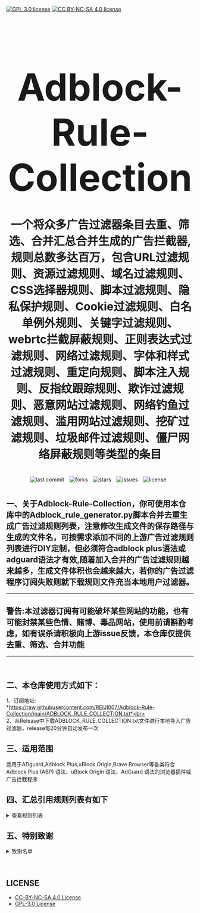 [![GPL 3.0 license](https://img.shields.io/badge/License-GPL%20v3-blue.svg)](https://github.com/REIJI007/Adblock-Rule-Collection/blob/main/LICENSE-GPL3.0)
[![CC BY-NC-SA 4.0 license](https://img.shields.io/badge/License-CC%20BY--NC--SA%204.0-lightgrey.svg)](https://github.com/REIJI007/Adblock-Rule-Collection/blob/main/LICENSE-CC%20BY-NC-SA%204.0)
<!-- 居中的大标题 -->
<h1 align="center" style="font-size: 100px; margin-bottom: 40px;">Adblock-Rule-Collection</h1>

<!-- 居中的副标题 -->
<h2 align="center" style="font-size: 30px; margin-bottom: 40px;">一个将众多广告过滤器条目去重、筛选、合并汇总合并生成的广告拦截器,规则总数多达百万，包含URL过滤规则、资源过滤规则、域名过滤规则、CSS选择器规则、脚本过滤规则、隐私保护规则、Cookie过滤规则、白名单例外规则、关键字过滤规则、webrtc拦截屏蔽规则、正则表达式过滤规则、网络过滤规则、字体和样式过滤规则、重定向规则、脚本注入规则、反指纹跟踪规则、欺诈过滤规则、恶意网站过滤规则、网络钓鱼过滤规则、滥用网站过滤规则、挖矿过滤规则、垃圾邮件过滤规则、僵尸网络屏蔽规则等类型的条目</h2>

<!-- 徽章（根据需要调整） -->
<p align="center" style="margin-bottom: 40px;">
    <img src="https://img.shields.io/badge/last%20commit-today-brightgreen" alt="last commit" style="margin-right: 10px;">
    <img src="https://img.shields.io/github/forks/REIJI007/Adblock-Rule-Collection" alt="forks" style="margin-right: 10px;">
    <img src="https://img.shields.io/github/stars/REIJI007/Adblock-Rule-Collection" alt="stars" style="margin-right: 10px;">
    <img src="https://img.shields.io/github/issues/REIJI007/Adblock-Rule-Collection" alt="issues" style="margin-right: 10px;">
    <img src="https://img.shields.io/github/license/REIJI007/Adblock-Rule-Collection" alt="license" style="margin-right: 10px;">
</p>


## 一、关于Adblock-Rule-Collection，你可使用本仓库中的Adblock_rule_generator.py脚本合并去重生成广告过滤规则列表，注意修改生成文件的保存路径与生成的文件名，可按需求添加不同的上游广告过滤规则列表进行DIY定制，但必须符合adblock plus语法或adguard语法才有效,随着加入合并的广告过滤规则越来越多，生成文件体积也会越来越大，若你的广告过滤程序订阅失败则就下载规则文件充当本地用户过滤器。
<hr>

##  警告:本过滤器订阅有可能破坏某些网站的功能，也有可能封禁某些色情、赌博、毒品网站，使用前请斟酌考虑，如有误杀请积极向上游issue反馈，本仓库仅提供去重、筛选、合并功能

<hr>
<br>

## 二、本仓库使用方式如下：
1、订阅地址: <br> *https://raw.githubusercontent.com/REIJI007/Adblock-Rule-Collection/main/ADBLOCK_RULE_COLLECTION.txt*<br>
<br>
2、从Release中下载ADBLOCK_RULE_COLLECTION.txt文件进行本地导入广告过滤器，release每20分钟自动发布一次
<br>

## 三、适用范围
适用于ADguard,Adblock Plus,uBlock Origin,Brave Browser等各类符合Adblock Plus (ABP) 语法、uBlock Origin 语法、AdGuard 语法的浏览器插件或广告拦截程序
<br>


## 四、汇总引用规则列表有如下
<details>
  <summary>查看规则列表</summary>

1. [**Anti-ad for Adguard**](https://anti-ad.net/adguard.txt)
2. [**Anti-ad-Easylist**](https://anti-ad.net/easylist.txt)
3. [**OISD Big List**](https://big.oisd.nl)
4. [**EasyList**](https://easylist.to/easylist/easylist.txt)
5. [**EasyList — First-Party Servers**](https://raw.githubusercontent.com/easylist/easylist/master/easylist/easylist_adservers.txt)
6. [**EasyList — Third-Party Servers**](https://raw.githubusercontent.com/easylist/easylist/master/easylist/easylist_thirdparty.txt)
7. [**EasyList Privacy**](https://easylist.to/easylist/easyprivacy.txt)
8. [**EasyList Privacy — Tracking Servers**](https://raw.githubusercontent.com/easylist/easylist/master/easyprivacy/easyprivacy_trackingservers.txt)
9. [**EasyPrivacy — Third-Party Trackers**](https://raw.githubusercontent.com/easylist/easylist/master/easyprivacy/easyprivacy_thirdparty.txt)
10. [**EasyPrivacy — Third-Party International Trackers**](https://raw.githubusercontent.com/easylist/easylist/master/easyprivacy/easyprivacy_thirdparty_international.txt)
11. [**Easylist Cookie List**](https://secure.fanboy.co.nz/fanboy-cookiemonster.txt)
12. [**EasyList China**](https://raw.githubusercontent.com/easylist/easylistchina/master/easylistchina.txt)
13. [**Adblock Warning Removal List**](https://easylist-downloads.adblockplus.org/antiadblockfilters.txt)
14. [**Fanboy's Annoyance List**](https://secure.fanboy.co.nz/fanboy-annoyance.txt)
15. [**Fanboy's Social Blocking List**](https://easylist.to/easylist/fanboy-social.txt)
16. [**Fanboy's Anti-Facebook List**](https://www.fanboy.co.nz/fanboy-antifacebook.txt)
17. [**Fanboy's Anti-Third-Party Fonts**](https://www.fanboy.co.nz/fanboy-antifonts.txt)
18. [**Fanboy's Notifications Blocking List**](https://raw.githubusercontent.com/DandelionSprout/adfilt/master/Other%20domains%20versions/FanboyNotifications-LoadableInUBO.txt)
19. [**CJX's Annoyance List**](https://raw.githubusercontent.com/cjx82630/cjxlist/master/cjx-annoyance.txt)
20. [**CJX's EasyList Lite**](https://raw.githubusercontent.com/cjx82630/cjxlist/master/cjxlist.txt)
21. [**CJX's uBlock List**](https://raw.githubusercontent.com/cjx82630/cjxlist/master/cjx-ublock.txt)
22. [**uniartrisan's Adblock List Plus**](https://raw.githubusercontent.com/uniartisan/adblock_list/master/adblock_plus.txt)
23. [**uniartrisan's Privacy List**](https://raw.githubusercontent.com/uniartisan/adblock_list/master/adblock_privacy.txt)
24. [**AdRules AdBlock List Plus**](https://raw.githubusercontent.com/Cats-Team/AdRules/main/adblock_plus.txt)
25. [**AdRules DNS List**](https://raw.githubusercontent.com/Cats-Team/AdRules/main/dns.txt)
26. [**AdBlock DNS**](https://raw.githubusercontent.com/217heidai/adblockfilters/main/rules/adblockdns.txt)
27. [**AdBlock Filter**](https://raw.githubusercontent.com/217heidai/adblockfilters/main/rules/adblockfilters.txt)
28. [**GOODBYEADS**](https://raw.githubusercontent.com/8680/GOODBYEADS/master/rules.txt)
29. [**GOODBYEADS-DNS**](https://raw.githubusercontent.com/8680/GOODBYEADS/master/dns.txt)
30. [**GOODBYEADS-Allow**](https://raw.githubusercontent.com/8680/GOODBYEADS/master/allow.txt)
31. [**AWAvenue-Ads-Rule**](https://raw.githubusercontent.com/TG-Twilight/AWAvenue-Ads-Rule/main/AWAvenue-Ads-Rule.txt)
32. [**Bibaiji's Ad-Rules**](https://raw.githubusercontent.com/Bibaiji/ad-rules/main/rule/ad-rules.txt)
33. [**uBlock Filters**](https://raw.githubusercontent.com/uBlockOrigin/uAssets/master/filters/filters.txt)
34. [**uBlock Privacy Filter**](https://raw.githubusercontent.com/uBlockOrigin/uAssets/master/filters/privacy.txt)
35. [**uBlock Mobile Filter**](https://raw.githubusercontent.com/uBlockOrigin/uAssets/master/filters/filters-mobile.txt)
36. [**uBlock Badware Risks Filter**](https://raw.githubusercontent.com/uBlockOrigin/uAssets/master/filters/badware.txt)
37. [**uBlock Annoyances-Cookies Filter**](https://raw.githubusercontent.com/uBlockOrigin/uAssets/master/filters/annoyances-cookies.txt)
38. [**uBlock Annoyances-Others Filter**](https://raw.githubusercontent.com/uBlockOrigin/uAssets/master/filters/annoyances-others.txt)
39. [**uBlock Resource Abuse Filters**](https://raw.githubusercontent.com/uBlockOrigin/uAssets/master/filters/resource-abuse.txt)
40. [**uBlock Unbreak Filter**](https://raw.githubusercontent.com/uBlockOrigin/uAssets/master/filters/unbreak.txt)
41. [**AdGuard Base Filter Cryptominers**](https://raw.githubusercontent.com/AdguardTeam/AdguardFilters/master/BaseFilter/sections/cryptominers.txt)
42. [**AdGuard Exclusion Rules**](https://raw.githubusercontent.com/AdguardTeam/AdGuardSDNSFilter/master/Filters/exclusions.txt)
43. [**AdGuard Exception Rules**](https://raw.githubusercontent.com/AdguardTeam/AdGuardSDNSFilter/master/Filters/exceptions.txt)
44. [**AdGuard SDNS Filter**](https://raw.githubusercontent.com/AdguardTeam/AdGuardSDNSFilter/master/Filters/rules.txt)
45. [**AdGuard Base Filter**](https://raw.githubusercontent.com/AdguardTeam/FiltersRegistry/master/filters/filter_2_Base/filter.txt)
46. [**AdGuard Base Filter — First-Party Servers**](https://raw.githubusercontent.com/AdguardTeam/AdguardFilters/master/BaseFilter/sections/adservers_firstparty.txt)
47. [**AdGuard Base Filter — Foreign Servers**](https://raw.githubusercontent.com/AdguardTeam/AdguardFilters/master/BaseFilter/sections/foreign.txt)
48. [**AdGuard Mobile Filter**](https://raw.githubusercontent.com/AdguardTeam/AdguardFilters/master/MobileFilter/sections/adservers.txt)
49. [**AdGuard Tracking Protection Filter**](https://raw.githubusercontent.com/AdguardTeam/FiltersRegistry/master/filters/filter_3_Spyware/filter.txt)
50. [**AdGuard Tracking Protection Filter — First-Party Trackers**](https://raw.githubusercontent.com/AdguardTeam/AdguardFilters/master/SpywareFilter/sections/tracking_servers_firstparty.txt)
51. [**AdGuard Tracking Protection filter — Third-Party Trackers**](https://raw.githubusercontent.com/AdguardTeam/AdguardFilters/master/SpywareFilter/sections/tracking_servers.txt)
52. [**AdGuard Tracking Protection filter — Mobile Trackers**](https://raw.githubusercontent.com/AdguardTeam/AdguardFilters/master/SpywareFilter/sections/mobile.txt)
53. [**AdGuard URL Tracking Filter**](https://raw.githubusercontent.com/AdguardTeam/FiltersRegistry/master/filters/filter_17_TrackParam/filter.txt)
54. [**AdGuard Social Media Filter**](https://raw.githubusercontent.com/AdguardTeam/FiltersRegistry/master/filters/filter_4_Social/filter.txt)
55. [**AdGuard Annoyances Filter**](https://raw.githubusercontent.com/AdguardTeam/FiltersRegistry/master/filters/filter_14_Annoyances/filter.txt)
56. [**AdGuard CNAME Original Trackers List**](https://raw.githubusercontent.com/AdguardTeam/cname-trackers/master/data/combined_original_trackers.txt)
57. [**AdGuard CNAME Disguised Ads List**](https://raw.githubusercontent.com/AdguardTeam/cname-trackers/master/data/combined_disguised_ads.txt)
58. [**AdGuard CNAME Disguised Clickthroughs List**](https://raw.githubusercontent.com/AdguardTeam/cname-trackers/master/data/combined_disguised_clickthroughs.txt)
59. [**AdGuard CNAME Disguised Microsites List**](https://raw.githubusercontent.com/AdguardTeam/cname-trackers/master/data/combined_disguised_microsites.txt)
60. [**AdGuard CNAME Disguised Trackers List**](https://raw.githubusercontent.com/AdguardTeam/cname-trackers/master/data/combined_disguised_trackers.txt)
61. [**AdGuard CNAME Disguised Mail Trackers List**](https://raw.githubusercontent.com/AdguardTeam/cname-trackers/master/data/combined_disguised_mail_trackers.txt)
62. [**AdGuard Chinese Filter**](https://raw.githubusercontent.com/AdguardTeam/FiltersRegistry/master/filters/filter_224_Chinese/filter.txt)
63. [**AdGuard DNS Filter**](https://raw.githubusercontent.com/AdguardTeam/FiltersRegistry/master/filters/filter_15_DnsFilter/filter.txt)
64. [**AdGuard for Android**](https://filters.adtidy.org/android/filters/11.txt)
65. [**AdGuard for iOS**](https://filters.adtidy.org/ios/filters/11.txt)
66. [**HyperADRules**](https://raw.githubusercontent.com/Lynricsy/HyperADRules/master/rules.txt)
67. [**HyperADRules-DNS**](https://raw.githubusercontent.com/Lynricsy/HyperADRules/master/dns.txt)
68. [**HyperADRules-Allow**](https://raw.githubusercontent.com/Lynricsy/HyperADRules/master/allow.txt)
69. [**TheBestAdRules**](https://raw.githubusercontent.com/guandasheng/adguardhome/main/rule/all.txt)
70. [**xinggsf's Rules**](https://raw.githubusercontent.com/xinggsf/Adblock-Plus-Rule/master/rule.txt)
71. [**xinggsf's MV Rules**](https://raw.githubusercontent.com/xinggsf/Adblock-Plus-Rule/master/mv.txt)
72. [**superbigsteam Rules**](https://raw.githubusercontent.com/superbigsteam/adguardhomeguiz/main/rule/all.txt)
73. [**Adblock NoCoin List**](https://raw.githubusercontent.com/hoshsadiq/adblock-nocoin-list/master/nocoin.txt)
74. [**GoodbyeAds-AdBlock-Filter**](https://raw.githubusercontent.com/jerryn70/GoodbyeAds/master/Formats/GoodbyeAds-AdBlock-Filter.txt)
75. [**GoodbyeAds-Ultra-AdBlock-Filter**](https://raw.githubusercontent.com/jerryn70/GoodbyeAds/master)
76. [**Phishing URL Blocklist — AdGuard**](https://malware-filter.gitlab.io/malware-filter/phishing-filter-ag.txt)
77. [**Phishing URL Blocklist — AdGuard Home**](https://malware-filter.gitlab.io/malware-filter/phishing-filter-agh.txt)
78. [**Phishing URL Blocklist — uBlock Origin**](https://malware-filter.gitlab.io/malware-filter/phishing-filter.txt)
79. [**Malicious URL Blocklist — AdGuard**](https://malware-filter.gitlab.io/malware-filter/urlhaus-filter-ag.txt)
80. [**Malicious URL Blocklist — AdGuard Home**](https://malware-filter.gitlab.io/malware-filter/urlhaus-filter-agh.txt)
81. [**Malicious URL Blocklist — uBlock Origin**](https://malware-filter.gitlab.io/malware-filter/urlhaus-filter.txt)
82. [**Tracking JS Blocklist**](https://malware-filter.gitlab.io/malware-filter/tracking-filter.txt)
83. [**Botnet IP Blocklist — AdGuard**](https://malware-filter.gitlab.io/malware-filter/botnet-filter-ag.txt)
84. [**Botnet IP Blocklist — AdGuard Home**](https://malware-filter.gitlab.io/malware-filter/botnet-filter-agh.txt)
85. [**Botnet IP Blocklist — uBlock Origin**](https://malware-filter.gitlab.io/malware-filter/botnet-filter.txt)
86. [**ABP Filters**](https://easylist-msie.adblockplus.org/abp-filters-anti-cv.txt)
87. [**ADgk**](https://raw.githubusercontent.com/banbendalao/ADgk/master/ADgk.txt)
88. [**Yokoffing's Annoyance List**](https://raw.githubusercontent.com/yokoffing/filterlists/main/annoyance_list.txt)
89. [**Yokoffing's Privacy Essentials**](https://raw.githubusercontent.com/yokoffing/filterlists/main/privacy_essentials.txt)
90. [**Spam404's Adblock List**](https://raw.githubusercontent.com/Spam404/lists/master/adblock-list.txt)
91. [**Brave-Specific Filter**](https://raw.githubusercontent.com/brave/adblock-lists/master/brave-lists/brave-specific.txt)
92. [**Brave-iOS-Specific Filter**](https://raw.githubusercontent.com/brave/adblock-lists/master/brave-lists/brave-ios-specific.txt)
93. [**Brave-Android-Specific Filter**](https://raw.githubusercontent.com/brave/adblock-lists/master/brave-lists/brave-android-specific.txt)
94. [**Brave-Firstparty Filter**](https://raw.githubusercontent.com/brave/adblock-lists/master/brave-lists/brave-firstparty.txt)
95. [**Brave-Firstparty-CNAME Filter**](https://raw.githubusercontent.com/brave/adblock-lists/master/brave-lists/brave-firstparty-cname.txt)
96. [**Brave-Unbreak Filter**](https://raw.githubusercontent.com/brave/adblock-lists/master/brave-unbreak.txt)
97. [**Filter Unblocking Search Ads and Self-Promotions**](https://raw.githubusercontent.com/AdguardTeam/FiltersRegistry/master/filters/filter_10_Useful/filter.txt)
98. [**Peter Lowe’s Ad and Tracking Server List**](https://pgl.yoyo.org/adservers/serverlist.php?hostformat=adblockplus&showintro=0)
99. [**Dandelion Sprout's Anti-Malware List (AdGuard)**](https://raw.githubusercontent.com/DandelionSprout/adfilt/master/Alternate%20versions%20Anti-Malware%20List/AntiMalwareAdGuard.txt)
100. [**Dandelion Sprout's Anti-Malware List (Adblock Plus and AdBlock)**](https://raw.githubusercontent.com/DandelionSprout/adfilt/master/Alternate%20versions%20Anti-Malware%20List/AntiMalwareABP.txt)
101. [**The Block List Project - Ads List**](https://raw.githubusercontent.com/blocklistproject/Lists/master/adguard/ads-ags.txt)
102. [**The Block List Project - Basic Starter List**](https://raw.githubusercontent.com/blocklistproject/Lists/master/adguard/basic-ags.txt)
103. [**The Block List Project - Tracking List**](https://raw.githubusercontent.com/blocklistproject/Lists/master/adguard/tracking-ags.txt)
104. [**The Block List Project - Malware List**](https://raw.githubusercontent.com/blocklistproject/Lists/master/adguard/malware-ags.txt)
105. [**The Block List Project - Scam List**](https://raw.githubusercontent.com/blocklistproject/Lists/master/adguard/scam-ags.txt)
106. [**The Block List Project - Phishing List**](https://raw.githubusercontent.com/blocklistproject/Lists/master/adguard/phishing-ags.txt)
107. [**The Block List Project - Ransomware List**](https://raw.githubusercontent.com/blocklistproject/Lists/master/adguard/ransomware-ags.txt)
108. [**The Block List Project - Fraud List**](https://raw.githubusercontent.com/blocklistproject/Lists/master/adguard/fraud-ags.txt)
109. [**The Block List Project - Abuse List**](https://raw.githubusercontent.com/blocklistproject/Lists/master/adguard/abuse-ags.txt)
110. [**Anti-Adblock Killer**](https://raw.githubusercontent.com/reek/anti-adblock-killer/master/anti-adblock-killer-filters.txt)
111. [**Scam Blocklist (Adblock Plus)**](https://raw.githubusercontent.com/durablenapkin/scamblocklist/master/adguard.txt)
112. [**Smart-TV Blocklist for AdGuard Home**](https://raw.githubusercontent.com/Perflyst/PiHoleBlocklist/master/SmartTV-AGH.txt)


</details>

## 五、特别致谢
<details>
  <summary>致谢名单</summary>

1. [anti-AD](https://github.com/privacy-protection-tools/anti-AD)
2. [easylist](https://github.com/easylist/easylist)
3. [cjxlist](https://github.com/cjx82630/cjxlist)
4. [uniartisan](https://github.com/uniartisan/adblock_list)
5. [Cats-Team](https://github.com/Cats-Team/AdRules)
6. [217heidai](https://github.com/217heidai/adblockfilters)
7. [GOODBYEADS](https://github.com/8680/GOODBYEADS)
8. [AWAvenue-Ads-Rule](https://github.com/TG-Twilight/AWAvenue-Ads-Rule)
9. [Bibaiji](https://github.com/Bibaiji/ad-rules/)
10. [uBlockOrigin](https://github.com/uBlockOrigin/uAssets)
11. [ADguardTeam](https://github.com/AdguardTeam/AdGuardFilters)
12. [HyperADRules](https://github.com/Lynricsy/HyperADRules)
13. [guandasheng](https://github.com/guandasheng/adguardhome)
14. [xinggsf](https://github.com/xinggsf/Adblock-Plus-Rule)
15. [superbigsteam](https://github.com/superbigsteam/adguardhomeguiz)
16. [hoshsadiq](https://github.com/hoshsadiq/adblock-nocoin-list)
17. [jerryn70](https://github.com/jerryn70/GoodbyeAds)
18. [malware-filter](https://gitlab.com/malware-filter)
19. [abp-filters](https://gitlab.com/eyeo/anti-cv/abp-filters-anti-cv)
20. [banbendalao](https://github.com/banbendalao/ADgk)
21. [yokoffing](https://github.com/yokoffing/filterlists)
22. [Spam404](https://github.com/Spam404/lists)
23. [brave](https://github.com/brave/adblock-lists)
24. [Peter Lowe](https://pgl.yoyo.org/adservers/)
25. [DandelionSprout](https://github.com/DandelionSprout/adfilt)
26. [blocklistproject](https://github.com/blocklistproject/Lists)
27. [reek](https://github.com/reek/anti-adblock-killer)
28. [durablenapkin](https://github.com/durablenapkin/scamblocklist)
29. [oisd](https://github.com/sjhgvr/oisd)
30. [Perflyst](https://github.com/Perflyst/PiHoleBlocklist)





  </details>





<br>
<br>


## LICENSE
- [CC-BY-NC-SA 4.0 License](https://github.com/REIJI007/Adblock-Rule-Collection/blob/main/LICENSE-CC%20BY-NC-SA%204.0)
- [GPL-3.0 License](https://github.com/REIJI007/Adblock-Rule-Collection/blob/main/LICENSE-GPL3.0)
